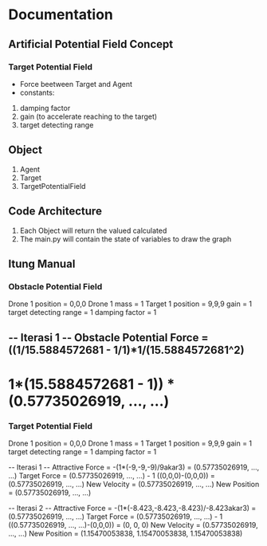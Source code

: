 # Documentation

## Artificial Potential Field Concept

### Target Potential Field
- Force beetween Target and Agent
- constants:
1. damping factor
2. gain (to accelerate reaching to the target)
3. target detecting range

## Object
1. Agent
2. Target
3. TargetPotentialField


## Code Architecture
1. Each Object will return the valued calculated
2. The main.py will contain the state of variables to draw the graph


## Itung Manual
### Obstacle Potential Field
Drone 1 position = 0,0,0
Drone 1 mass = 1
Target 1 position = 9,9,9
gain = 1
target detecting range = 1
damping factor = 1

-- Iterasi 1 --
Obstacle Potential Force 
= ((1/15.5884572681 - 1/1)*1/(15.5884572681^2) 
-
1*(15.5884572681 - 1)) * (0.57735026919, ..., ...)
=

### Target Potential Field
Drone 1 position = 0,0,0
Drone 1 mass = 1
Target 1 position = 9,9,9
gain = 1
target detecting range = 1
damping factor = 1

-- Iterasi 1 --
Attractive Force = -(1*(-9,-9,-9)/9akar3) = (0.57735026919, ..., ...)
Target Force = (0.57735026919, ..., ...) - 1 ((0,0,0)-(0,0,0)) = (0.57735026919, ..., ...)
New Velocity = (0.57735026919, ..., ...)
New Position = (0.57735026919, ..., ...)

-- Iterasi 2 --
Attractive Force = -(1*(-8.423,-8.423,-8.423)/-8.423akar3) = (0.57735026919, ..., ...)
Target Force = (0.57735026919, ..., ...) - 1 ((0.57735026919, ..., ...)-(0,0,0)) = (0, 0, 0)
New Velocity = (0.57735026919, ..., ...)
New Position = (1.15470053838, 1.15470053838, 1.15470053838)

